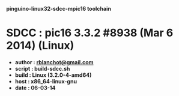 <b>pinguino-linux32-sdcc-mpic16 toolchain<b>

SDCC : pic16 3.3.2 #8938 (Mar  6 2014) (Linux)
===========
  * author  : rblanchot@gmail.com
  * script  : build-sdcc.sh
  * build   : Linux (3.2.0-4-amd64)
  * host    : x86_64-linux-gnu
  * date    : 06-03-14
